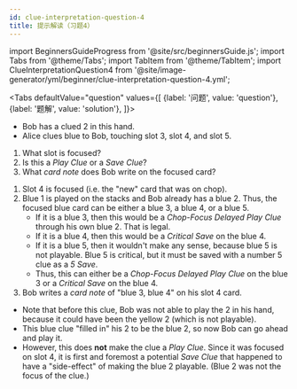 ```yaml
---
id: clue-interpretation-question-4
title: 提示解读（习题4）
---
```


import BeginnersGuideProgress from '@site/src/beginnersGuide.js';
import Tabs from '@theme/Tabs';
import TabItem from '@theme/TabItem';
import ClueInterpretationQuestion4 from '@site/image-generator/yml/beginner/clue-interpretation-question-4.yml';

<BeginnersGuideProgress id="clue-interpretation-question-4" />

<!-- lint disable no-undefined-references -->

<Tabs
  defaultValue="question"
  values={[
    {label: '问题', value: 'question'},
    {label: '题解', value: 'solution'},
  ]}>
<TabItem value="question">

- Bob has a clued 2 in this hand.
- Alice clues blue to Bob, touching slot 3, slot 4, and slot 5.

1. What slot is focused?
1. Is this a *Play Clue* or a *Save Clue*?
1. What *card note* does Bob write on the focused card?

</TabItem>
<TabItem value="solution">

1. Slot 4 is focused (i.e. the "new" card that was on chop).
1. Blue 1 is played on the stacks and Bob already has a blue 2. Thus, the focused blue card can be either a blue 3, a blue 4, or a blue 5.
    - If it is a blue 3, then this would be a *Chop-Focus Delayed Play Clue* through his own blue 2. That is legal.
    - If it is a blue 4, then this would be a *Critical Save* on the blue 4.
    - If it is a blue 5, then it wouldn't make any sense, because blue 5 is not playable. Blue 5 is critical, but it must be saved with a number 5 clue as a *5 Save*.
    - Thus, this can either be a *Chop-Focus Delayed Play Clue* on the blue 3 or a *Critical Save* on the blue 4.
1. Bob writes a *card note* of "blue 3, blue 4" on his slot 4 card.

- Note that before this clue, Bob was not able to play the 2 in his hand, because it could have been the yellow 2 (which is not playable).
- This blue clue "filled in" his 2 to be the blue 2, so now Bob can go ahead and play it.
- However, this does **not** make the clue a *Play Clue*. Since it was focused on slot 4, it is first and foremost a potential *Save Clue* that happened to have a "side-effect" of making the blue 2 playable. (Blue 2 was not the focus of the clue.)

</TabItem>
</Tabs>

<ClueInterpretationQuestion4 />
